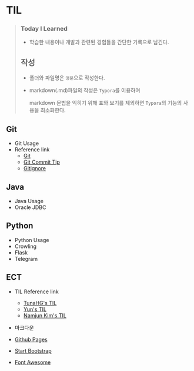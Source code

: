 # TIL

> ### Today I Learned
>
> - 학습한 내용이나 개발과 관련된 경험들을 간단한 기록으로 남긴다.
>
>  
>
> ## 작성
>
> - 폴더와 파일명은 `영문`으로 작성한다.
>
> - markdown(.md)파일의 작성은 `Typora`를 이용하며
>
>   markdown 문법을 익히기 위해 표와 보기를 제외하면 `Typora`의 기능의 사용을 최소화한다.





## Git

- Git Usage
- Reference link
  - [Git](https://git-scm.com/book/ko/v2)
  + [Git Commit Tip](https://meetup.toast.com/posts/106)
  + [Gitignore](https://www.gitignore.io/)



## Java

- Java Usage
- Oracle JDBC



## Python

- Python Usage
- Crowling
- Flask
- Telegram










## ECT


+ TIL Reference link

  + [TunaHG's TIL](https://github.com/TunaHG/TIL)
  + [Yun's TIL](https://github.com/cheese10yun/TIL)
  + [Namjun Kim's TIL](https://github.com/namjunemy/TIL)
+ 마크다운
+ [Github Pages](https://pages.github.com/)
+ [Start Bootstrap](https://startbootstrap.com/)
+ [Font Awesome](https://fontawesome.com/)



